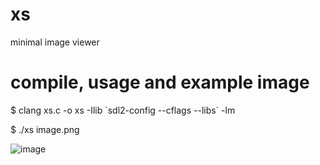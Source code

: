 # xs
minimal image viewer

# compile, usage and example image
$ clang xs.c -o xs -Ilib \`sdl2-config --cflags --libs\` -lm

$ ./xs image.png

![image](https://github.com/user-attachments/assets/681a280d-4bbc-4319-9379-166e75434879)
